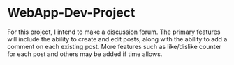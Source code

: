 # WebApp-Dev-Project

For this project, I intend to make a discussion forum. The primary features will include the ability to create and edit posts, along with the ability to add a comment on each existing post. More features such as like/dislike counter for each post and others may be added if time allows.
